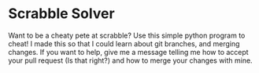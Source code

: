 # Scrabble Solver
Want to be a cheaty pete at scrabble? Use this simple python program to cheat! I made this so that I could learn about git branches, and merging changes.
If you want to help, give me a message telling me how to accept your pull request (Is that right?) and how to merge your changes with mine.
